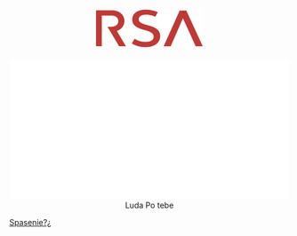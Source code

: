 <div align="center">
	<center><img src="https://github.com/snkolev18/snkolev18/blob/main/rsa_logo.svg"></center><br>
	<a href="https://www.githubstatus.com/"><center><img src="https://github.com/snkolev18/snkolev18/blob/main/info.svg"></center></a>
	Luda Po tebe
</div>

<a href="https://codingburgas.org/">Spasenie?¿</a>
